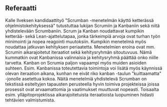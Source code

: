 ## Referaatti

Kalle Ilveksen kandidaattityö "Scrumban -menetelmän käyttö ketterässä ohjelmistokehityksessä" tutustuttaa lukijan Scrumiin
ja Kanbaniin sekä niitä yhdistelevään Scrumbaniin.  Scrum ja Kanban noudattavat kumpikin ketterää- sekä Lean-ajattelutapaa, jonka tärkeimpiä arvoja ovat turhan työn minimointi ja nopea reagointi muutoksiin. Kumpikin menetelmä myös noudattaa jatkuvan kehityksen periaatetta. Menetelmien eroina ovat mm. Scrumin aikarajoitetut iteraatiot sekä kehitysryhmän sitoutuvuus. Nämä kummatkin ovat Kanbanissa valinnaisia ja kehitysryhmä päättää onko niille tarvetta. Kanban on Scrumia paljon vapaampi myös muiden asioiden suhteen. Esim. Kanbanissa toteutettavia toimintoja voi lisätä myös käynnissä olevan iteraation aikana, kunhan ne eivät riko kanban -taulun "kuittaamatta" -jonolle asetettua kokoa. Näitä menetelmiä yhdistelevä Scrumban on tekstissä esiteltyjen tapausten perusteella hyvin toimiva projekteissa joissa prosessit ovat arvaamattomia ja vaatimukset muuttuvat nopeasti. Toisaalta esim. ylläpitoprojektissa aikarajoitetuista iteraatioista luopuminen hidasti tehtävien valmistumista.

